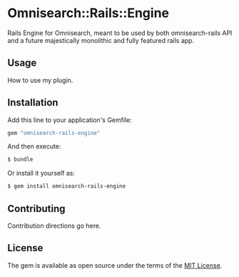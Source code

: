 # Omnisearch::Rails::Engine
Rails Engine for Omnisearch, meant to be used by both omnisearch-rails API and a future majestically monolithic and fully featured rails app.

## Usage
How to use my plugin.

## Installation
Add this line to your application's Gemfile:

```ruby
gem "omnisearch-rails-engine"
```

And then execute:
```bash
$ bundle
```

Or install it yourself as:
```bash
$ gem install omnisearch-rails-engine
```

## Contributing
Contribution directions go here.

## License
The gem is available as open source under the terms of the [MIT License](https://opensource.org/licenses/MIT).
